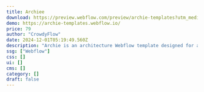 ```yaml
---
title: Archiee
download: https://preview.webflow.com/preview/archie-templates?utm_medium=preview_link&utm_source=designer&utm_content=archie-templates&preview=02ea6d5657f79b98ca770decca7d8bb1&workflow=preview
demo: https://archie-templates.webflow.io/
price: 79
author: "CrowdyFlow"
date: 2024-12-01T05:19:49.560Z
description: "Archie is an architecture Webflow template designed for a wide range of websites, including architecture, interior design, industrial, factory, and engineering sites. It features two unique landing pages and includes all the required inner pages."
ssg: ["Webflow"]
css: []
ui: []
cms: []
category: []
draft: false
---
```

